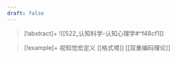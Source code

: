 ```yaml
---
draft: false
---
```

> [!abstract]+
> ![[522_认知科学-认知心理学#^f48cf1]]

> [!example]+ 视知觉宏定义
> [[格式塔]] [[双重编码理论]]

